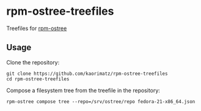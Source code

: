 # rpm-ostree-treefiles

Treefiles for [rpm-ostree](https://github.com/projectatomic/rpm-ostree)

## Usage

Clone the repository:

    git clone https://github.com/kaorimatz/rpm-ostree-treefiles
    cd rpm-ostree-treefiles

Compose a filesystem tree from the treefile in the repository:

    rpm-ostree compose tree --repo=/srv/ostree/repo fedora-21-x86_64.json
